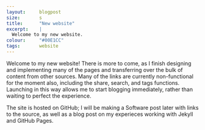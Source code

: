 ```yaml
---
layout:		blogpost
size:		s
title: 		"New website"
excerpt:	|
  Welcome to my new website.
colour:		"#00E1CC"
tags: 		website
---
```


Welcome to my new website! There is more to come, as I finish designing and implementing many of the pages and transferring over the bulk of content from other sources. Many of the links are currently non-functional for the moment also, including the share, search, and tags functions. Launching in this way allows me to start blogging immediately, rather than waiting to perfect the experience.

The site is hosted on GitHub; I will be making a Software post later with links to the source, as well as a blog post on my experieces working with Jekyll and GitHub Pages.